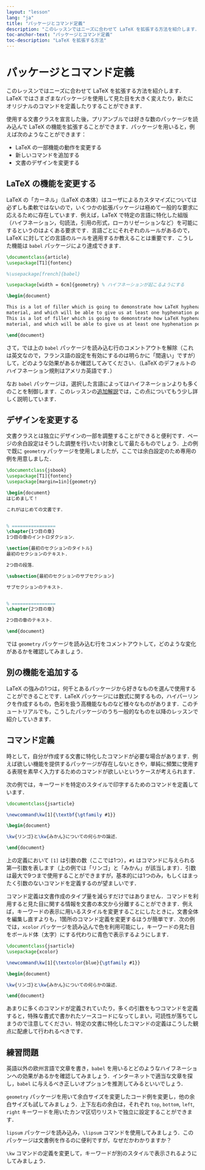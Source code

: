 ```yaml
---
layout: "lesson"
lang: "ja"
title: "パッケージとコマンド定義"
description: "このレッスンではニーズに合わせて LaTeX を拡張する方法を紹介します．LaTeX ではさまざまなパッケージを使用して見た目を大きく変えたり，新たにオリジナルのコマンドを定義したりすることができます．"
toc-anchor-text: "パッケージとコマンド定義"
toc-description: "LaTeX を拡張する方法"
---
```


# パッケージとコマンド定義

<span class="summary">このレッスンではニーズに合わせて LaTeX を拡張する方法を紹介します．LaTeX ではさまざまなパッケージを使用して見た目を大きく変えたり，新たにオリジナルのコマンドを定義したりすることができます．</span>

使用する文書クラスを宣言した後，プリアンブルでは好きな数のパッケージを読み込んで LaTeX の機能を拡張することができます．パッケージを用いると，例えば次のようなことができます：

* LaTeX の一部機能の動作を変更する
* 新しいコマンドを追加する
* 文書のデザインを変更する

## LaTeX の機能を変更する

LaTeX の「カーネル」（LaTeX の本体）はユーザによるカスタマイズについては必ずしも柔軟ではないので，いくつかの拡張パッケージは極めて一般的な要求に応えるために存在しています．例えば，LaTeX で特定の言語に特化した組版（ハイフネーション，句読法，引用の形式，ローカリゼーションなど）を可能にするというのはよくある要求です．言語ごとにそれぞれのルールがあるので，LaTeX に対してどの言語のルールを適用するか教えることは重要です．こうした機能は `babel` パッケージにより達成できます．

```latex
\documentclass{article}
\usepackage[T1]{fontenc}

%\usepackage[french]{babel}

\usepackage[width = 6cm]{geometry} % ハイフネーションが起こるようにする

\begin{document}

This is a lot of filler which is going to demonstrate how LaTeX hyphenates
material, and which will be able to give us at least one hyphenation point.
This is a lot of filler which is going to demonstrate how LaTeX hyphenates
material, and which will be able to give us at least one hyphenation point.

\end{document}
```

さて，では上の `babel` パッケージを読み込む行のコメントアウトを解除（これは英文なので，フランス語の設定を有効にするのは明らかに「間違い」ですが）して，どのような効果があるか確認してみてください．（LaTeX のデフォルトのハイフネーション規則はアメリカ英語です．）

なお `babel` パッケージは，選択した言語によってはハイフネーションよりも多くのことを制御します．このレッスンの[追加解説](more-06)では，この点についてもう少し詳しく説明しています．

## デザインを変更する

文書クラスとは独立にデザインの一部を調整することができると便利です．ページの余白設定はそうした調整を行いたい対象として最たるものでしょう．上の例で既に `geometry` パッケージを使用しましたが，ここでは余白設定のため専用の例を用意しました．

```latex
\documentclass{jsbook}
\usepackage[T1]{fontenc}
\usepackage[margin=1in]{geometry}

\begin{document}
はじめまして！

これがはじめての文書です．


% ================
\chapter{1つ目の章}
1つ目の章のイントロダクション．

\section{最初のセクションのタイトル}
最初のセクションのテキスト．

2つ目の段落．

\subsection{最初のセクションのサブセクション}

サブセクションのテキスト．


% ================
\chapter{2つ目の章}

2つ目の章のテキスト．

\end{document}
```

では `geometry` パッケージを読み込む行をコメントアウトして，どのような変化があるかを確認してみましょう．

## 別の機能を追加する

LaTeX の強みの1つは，何千とあるパッケージから好きなものを選んで使用することができることです．LaTeX パッケージには数式に関するもの，ハイパーリンクを作成するもの，色彩を扱う高機能なものなど様々なものがあります．このチュートリアルでも，こうしたパッケージのうち一般的なものを以降のレッスンで紹介していきます．

## コマンド定義

時として，自分が作成する文書に特化したコマンドが必要な場合があります．例えば欲しい機能を提供するパッケージが存在しないときや，単純に頻繁に使用する表現を素早く入力するためのコマンドが欲しいというケースが考えられます．

次の例では，キーワードを特定のスタイルで印字するためのコマンドを定義しています．

```latex
\documentclass{jsarticle}

\newcommand\kw[1]{\textbf{\gtfamily #1}}

\begin{document}

\kw{リンゴ}と\kw{みかん}についての何らかの論述．

\end{document}
```

上の定義において `[1]` は引数の数（ここでは1つ），`#1` はコマンドに与えられる第一引数を表します（上の例では「リンゴ」と「みかん」が該当します）．引数は最大で9つまで使用することができますが，基本的には1つのみ，もしくはまったく引数のないコマンドを定義するのが望ましいです．

コマンド定義は文書作成のタイプ量を減らすだけではありません．コマンドを利用すると見た目に関する情報を文書の本文から分離することができます．例えば，キーワードの表示に用いるスタイルを変更することにしたときに，文書全体を編集し直すよりも，1箇所のコマンド定義を変更するほうが簡単です．次の例では，`xcolor` パッケージを読み込んで色を利用可能にし，キーワードの見た目をボールド体（太字）にする代わりに青色で表示するようにします．

```latex
\documentclass{jsarticle}
\usepackage{xcolor}

\newcommand\kw[1]{\textcolor{blue}{\gtfamily #1}}

\begin{document}

\kw{リンゴ}と\kw{みかん}についての何らかの論述．

\end{document}
```

あまりに多くのコマンドが定義されていたり，多くの引数をもつコマンドを定義すると，特殊な書式で書かれたソースコードになってしまい，可読性が落ちてしまうので注意してください．特定の文書に特化したコマンドの定義はこうした観点に配慮して行われるべきです．

## 練習問題

英語以外の欧州言語で文章を書き，`babel` を用いるとどのようなハイフネーションへの効果があるかを確認してみましょう．インターネットで適当な文章を探し，`babel` に与えるべき正しいオプションを推測してみるといいでしょう．

`geometry` パッケージを用いて余白サイズを変更したコード例を変更し，他の余白サイズも試してみましょう．上下左右の余白は，それぞれ `top`, `bottom`, `left`, `right` キーワードを用いたカンマ区切りリストで独立に設定することができます．

`lipsum` パッケージを読み込み，`\lipsum` コマンドを使用してみましょう．このパッケージは文書例を作るのに便利ですが，なぜだかわかりますか？

`\kw` コマンドの定義を変更して，キーワードが別のスタイルで表示されるようにしてみましょう．
